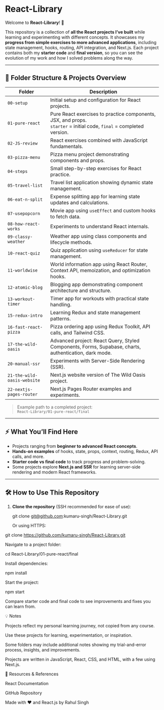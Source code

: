 # React-Library

Welcome to **React-Library**! 🚀  

This repository is a collection of **all the React projects I’ve built** while learning and experimenting with different concepts. It showcases my **progress from simple exercises to more advanced applications**, including state management, hooks, routing, API integration, and Next.js. Each project contains both my **starter code** and **final version**, so you can see the evolution of my work and how I solved problems along the way.

---

## 📂 Folder Structure & Projects Overview

| Folder | Description |
|--------|-------------|
| `00-setup` | Initial setup and configuration for React projects. |
| `01-pure-react` | Pure React exercises to practice components, JSX, and props. <br> `starter` = initial code, `final` = completed version. |
| `02-JS-review` | React exercises combined with JavaScript fundamentals. |
| `03-pizza-menu` | Pizza menu project demonstrating components and props. |
| `04-steps` | Small step-by-step exercises for React practice. |
| `05-travel-list` | Travel list application showing dynamic state management. |
| `06-eat-n-split` | Expense splitting app for learning state updates and calculations. |
| `07-usepopcorn` | Movie app using `useEffect` and custom hooks to fetch data. |
| `08-how-react-works` | Experiments to understand React internals. |
| `09-classy-weather` | Weather app using class components and lifecycle methods. |
| `10-react-quiz` | Quiz application using `useReducer` for state management. |
| `11-worldwise` | World information app using React Router, Context API, memoization, and optimization hooks. |
| `12-atomic-blog` | Blogging app demonstrating component architecture and structure. |
| `13-workout-timer` | Timer app for workouts with practical state handling. |
| `15-redux-intro` | Learning Redux and state management patterns. |
| `16-fast-react-pizza` | Pizza ordering app using Redux Toolkit, API calls, and Tailwind CSS. |
| `17-the-wild-oasis` | Advanced project: React Query, Styled Components, Forms, Supabase, charts, authentication, dark mode. |
| `20-manual-ssr` | Experiments with Server-Side Rendering (SSR). |
| `21-the-wild-oasis-website` | Next.js website version of The Wild Oasis project. |
| `22-nextjs-pages-router` | Next.js Pages Router examples and experiments. |

> Example path to a completed project:  
> `React-Library/01-pure-react/final`

---

## ⚡ What You’ll Find Here

- Projects ranging from **beginner to advanced React concepts**.  
- **Hands-on examples** of hooks, state, props, context, routing, Redux, API calls, and more.  
- **Starter code vs final code** to track progress and problem-solving.  
- Some projects explore **Next.js and SSR** for learning server-side rendering and modern React frameworks.  

---

## 🛠 How to Use This Repository

1. **Clone the repository** (SSH recommended for ease of use):

   
   git clone git@github.com:kumaru-singh/React-Library.git

   Or using HTTPS:

git clone https://github.com/kumaru-singh/React-Library.git


Navigate to a project folder:

cd React-Library/01-pure-react/final


Install dependencies:

npm install


Start the project:

npm start


Compare starter code and final code to see improvements and fixes you can learn from.

💡 Notes

Projects reflect my personal learning journey, not copied from any course.

Use these projects for learning, experimentation, or inspiration.

Some folders may include additional notes showing my trial-and-error process, insights, and improvements.

Projects are written in JavaScript, React, CSS, and HTML, with a few using Next.js.

🔗 Resources & References

React Documentation

GitHub Repository

Made with ❤️ and React.js by Rahul Singh